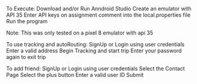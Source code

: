To Execute:
Download and/or Run Anndroid Studio
Create an emulator with API 35
Enter API keys on assignment comment into the local.properties file
Run the program

Note:
This was only tested on a pixel 8 emulator with api 35


To use tracking and autoRouting:
SignUp or Login using user credentials
Enter a valid address
Begin Tracking and start trip
Enter your password again to exit trip

To add friend:
SignUp or Login using user credentials
Select the Contact Page
Select the plus button
Enter a valid user ID
Submit